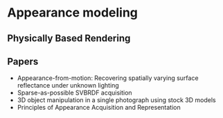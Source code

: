 # Appearance modeling


## Physically Based Rendering





## Papers

- Appearance-from-motion: Recovering spatially varying surface reflectance under unknown lighting
- Sparse-as-possible SVBRDF acquisition
- 3D object manipulation in a single photograph using stock 3D models
- Principles of Appearance Acquisition and Representation
<!--stackedit_data:
eyJoaXN0b3J5IjpbMjE0MTk0NTIxOCwxMDUyMzY2Mzc4XX0=
-->